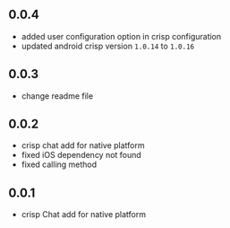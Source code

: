 ## 0.0.4

* added user configuration option in crisp configuration
* updated android crisp version `1.0.14` to `1.0.16`

## 0.0.3

* change readme file

## 0.0.2

* crisp chat add for native platform
* fixed iOS dependency not found
* fixed calling method 


## 0.0.1

* crisp Chat add for native platform



